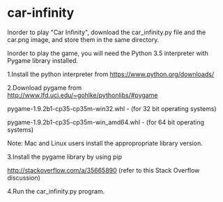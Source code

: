 # car-infinity

Inorder to play "Car Infinity", download the car_infinity.py file and the car.png image, and store them in the same directory.

Inorder to play the game, you will need the Python 3.5 interpreter with Pygame library installed.

1.Install the python interpreter from https://www.python.org/downloads/

2.Download pygame from http://www.lfd.uci.edu/~gohlke/pythonlibs/#pygame

 pygame-1.9.2b1-cp35-cp35m-win32.whl - (for 32 bit operating systems)
 
 pygame-1.9.2b1-cp35-cp35m-win_amd64.whl - (for 64 bit operating systems)
 
 Note: Mac and Linux users install the appropropriate library version.
 
3.Install the pygame library by using pip

  http://stackoverflow.com/a/35665890 (refer to this Stack Overflow discussion)
  
4.Run the car_infinity.py program.
